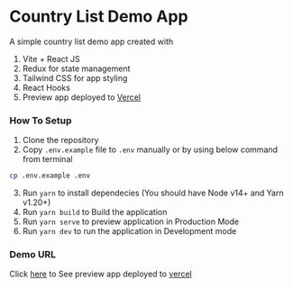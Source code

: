 # Country List Demo App 

A simple country list demo app created with

1. Vite + React JS
2. Redux for state management
3. Tailwind CSS for app styling
4. React Hooks
5. Preview app deployed to [Vercel](https://vercel.com/)



### How To Setup

1. Clone the repository
2. Copy `.env.example` file to `.env` manually or by using below command from terminal

```bash
cp .env.example .env
```

3. Run `yarn` to install dependecies (You should have Node v14+ and Yarn v1.20+)
4. Run `yarn build` to Build the application
5. Run `yarn serve` to preview application in Production Mode
6. Run `yarn dev` to run the application in Development mode


### Demo URL

Click [here](https://country-list-demo.vercel.app/login) to See preview app deployed to [vercel](https://vercel.com/)
